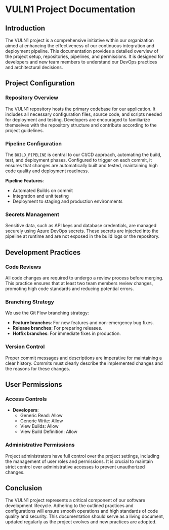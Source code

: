 # VULN1 Project Documentation

## Introduction
The VULN1 project is a comprehensive initiative within our organization aimed at enhancing the effectiveness of our continuous integration and deployment pipeline. This documentation provides a detailed overview of the project setup, repositories, pipelines, and permissions. It is designed for developers and new team members to understand our DevOps practices and architectural decisions.

## Project Configuration

### Repository Overview
The VULN1 repository hosts the primary codebase for our application. It includes all necessary configuration files, source code, and scripts needed for deployment and testing. Developers are encouraged to familiarize themselves with the repository structure and contribute according to the project guidelines.

### Pipeline Configuration
The `BUILD_PIPELINE` is central to our CI/CD approach, automating the build, test, and deployment phases. Configured to trigger on each commit, it ensures that changes are automatically built and tested, maintaining high code quality and deployment readiness.

**Pipeline Features**:
- Automated Builds on commit
- Integration and unit testing
- Deployment to staging and production environments

### Secrets Management
Sensitive data, such as API keys and database credentials, are managed securely using Azure DevOps secrets. These secrets are injected into the pipeline at runtime and are not exposed in the build logs or the repository.

## Development Practices

### Code Reviews
All code changes are required to undergo a review process before merging. This practice ensures that at least two team members review changes, promoting high code standards and reducing potential errors.

### Branching Strategy
We use the Git Flow branching strategy:
- **Feature branches**: For new features and non-emergency bug fixes.
- **Release branches**: For preparing releases.
- **Hotfix branches**: For immediate fixes in production.

### Version Control
Proper commit messages and descriptions are imperative for maintaining a clear history. Commits must clearly describe the implemented changes and the reasons for these changes.

## User Permissions

### Access Controls
- **Developers**:
  - Generic Read: Allow
  - Generic Write: Allow
  - View Builds: Allow
  - View Build Definition: Allow

### Administrative Permissions
Project administrators have full control over the project settings, including the management of user roles and permissions. It is crucial to maintain strict control over administrative accesses to prevent unauthorized changes.

## Conclusion
The VULN1 project represents a critical component of our software development lifecycle. Adhering to the outlined practices and configurations will ensure smooth operations and high standards of code quality and security. This documentation should serve as a living document, updated regularly as the project evolves and new practices are adopted.

